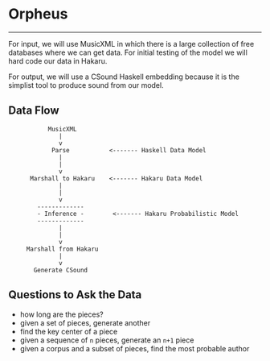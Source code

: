# Orpheus
---

For input, we will use MusicXML in which there is a large collection of
free databases where we can get data. For initial testing of the model
we will hard code our data in Hakaru.

For output, we will use a CSound Haskell embedding because it is the
simplist tool to produce sound from our model.

## Data Flow
```
           MusicXML
              |
              v
			Parse           <------- Haskell Data Model
              |
              |
              v
      Marshall to Hakaru    <------- Hakaru Data Model
              |
              |
              v
        -------------
        - Inference -        <------- Hakaru Probabilistic Model
        -------------
              |
              |
              v
     Marshall from Hakaru
              |
              v
       Generate CSound
```

## Questions to Ask the Data

* how long are the pieces?
* given a set of pieces, generate another
* find the key center of a piece
* given a sequence of `n` pieces, generate an `n+1` piece
* given a corpus and a subset of pieces, find the most probable author
